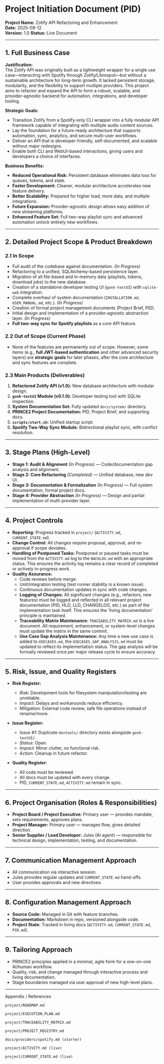 # Project Initiation Document (PID)

**Project Name:** Zotify API Refactoring and Enhancement  
**Date:** 2025-08-12  
**Version:** 1.0
**Status:** Live Document

---

## 1. Full Business Case

**Justification:**  
The Zotify API was originally built as a lightweight wrapper for a single use case—interacting with Spotify through Zotify/Librespot—but without a sustainable architecture for long-term growth. It lacked persistent storage, modularity, and the flexibility to support multiple providers. This project aims to refactor and expand the API to form a robust, scalable, and provider-agnostic backend for automation, integrations, and developer tooling.

**Strategic Goals:**  
- Transition Zotify from a Spotify-only CLI wrapper into a fully modular API framework capable of integrating with multiple audio content sources.  
- Lay the foundation for a future-ready architecture that supports automation, sync, analytics, and secure multi-user workflows.  
- Deliver an API that is developer-friendly, self-documented, and scalable without major redesigns.  
- Enable both CLI and WebUI-based interactions, giving users and developers a choice of interfaces.  

**Business Benefits:**  
- **Reduced Operational Risk:** Persistent database eliminates data loss for queues, tokens, and state.  
- **Faster Development:** Cleaner, modular architecture accelerates new feature delivery.  
- **Better Scalability:** Prepared for higher load, more data, and multiple integrations.  
- **Future Expansion:** Provider-agnostic design allows easy addition of new streaming platforms.  
- **Enhanced Feature Set:** Full two-way playlist sync and advanced automation unlock entirely new workflows.  

---

## 2. Detailed Project Scope & Product Breakdown

### 2.1 In Scope
- Full audit of the codebase against documentation. *(In Progress)*  
- Refactoring to a unified, SQLAlchemy-based persistence layer.  
- Migration of all file-based and in-memory data (playlists, tokens, download jobs) to the new database.  
- Creation of a standalone developer testing UI (`gonk-testUI`) with `sqlite-web` integration.  
- Complete overhaul of system documentation (`INSTALLATION.md`, `USER_MANUAL.md`, etc.). *(In Progress)*  
- Creation of formal project management documents (Project Brief, PID).  
- Initial design and implementation of a provider-agnostic abstraction layer. *(In Progress)*  
- **Full two-way sync for Spotify playlists** as a core API feature.  

### 2.2 Out of Scope (Current Phase)
- None of the features are permanently out of scope. However, some items (e.g., **full JWT-based authentication** and other advanced security layers) are **strategic goals** for later phases, after the core architecture and sync features are complete.  

### 2.3 Main Products (Deliverables)
1. **Refactored Zotify API (v1.0):** New database architecture with modular design.  
2. **`gonk-testUI` Module (v0.1.0):** Developer testing tool with SQLite inspection.  
3. **System Documentation Set:** Fully updated `docs/system/` directory.  
4. **PRINCE2 Project Documentation:** PID, Project Brief, and supporting docs.  
5. **`scripts/start.sh`:** Unified startup script.  
6. **Spotify Two-Way Sync Module:** Bidirectional playlist sync, with conflict resolution.  

---

## 3. Stage Plans (High-Level)

- **Stage 1: Audit & Alignment** *(In Progress)* — Code/documentation gap analysis and alignment.  
- **Stage 2: Core Refactoring** *(Completed)* — Unified database, new dev UI.  
- **Stage 3: Documentation & Formalization** *(In Progress)* — Full system documentation, formal project docs.  
- **Stage 4: Provider Abstraction** *(In Progress)* — Design and partial implementation of multi-provider layer.  

---

## 4. Project Controls

- **Reporting:** Progress tracked in `project/` (`ACTIVITY.md`, `CURRENT_STATE.md`).  
- **Change Control:** All changes require proposal, approval, and re-approval if scope deviates.  
- **Handling of Postponed Tasks:** Postponed or paused tasks must be moved from the `ACTIVITY.md` log to the `BACKLOG.md` with an appropriate status. This ensures the activity log remains a clear record of completed or actively in-progress work.
- **Quality Assurance:**  
  - Code reviews before merge.  
  - Unit/integration testing (test runner stability is a known issue).  
  - Continuous documentation updates in sync with code changes.  
  - **Logging of Changes:** All significant changes (e.g., refactors, new features) must be logged and reflected in all relevant project documentation (PID, HLD, LLD, CHANGELOG, etc.) as part of the implementation task itself. This ensures the 'living documentation' principle is maintained.
  - **Traceability Matrix Maintenance:** `TRACEABILITY_MATRIX.md` is a live document. All requirement, enhancement, or system-level changes must update the matrix in the same commit.
  - **Use Case Gap Analysis Maintenance:** Any time a new use case is added to `USECASES.md`, the `USECASES_GAP_ANALYSIS.md` must be updated to reflect its implementation status. The gap analysis will be formally reviewed once per major release cycle to ensure accuracy.

---

## 5. Risk, Issue, and Quality Registers

- **Risk Register:**  
  - *Risk:* Development tools for filesystem manipulation/testing are unreliable.  
  - *Impact:* Delays and workarounds reduce efficiency.  
  - *Mitigation:* External code review, safe file operations instead of rename/move.  

- **Issue Register:**  
  - *Issue #1:* Duplicate `devtools/` directory exists alongside `gonk-testUI/`.  
  - *Status:* Open.  
  - *Impact:* Minor clutter, no functional risk.  
  - *Action:* Cleanup in future refactor.  

- **Quality Register:**  
  - All code must be reviewed.  
  - All docs must be updated with every change.  
  - PID, `CURRENT_STATE.md`, `ACTIVITY.md` remain in sync.  

---

## 6. Project Organisation (Roles & Responsibilities)

- **Project Board / Project Executive:** Primary user — provides mandate, sets requirements, approves plans.  
- **Project Manager:** Primary user — manages flow, gives detailed direction.  
- **Senior Supplier / Lead Developer:** Jules (AI agent) — responsible for technical design, implementation, testing, and documentation.  

---

## 7. Communication Management Approach

- All communication via interactive session.  
- Jules provides regular updates and `CURRENT_STATE.md` hand-offs.  
- User provides approvals and new directives.  

---

## 8. Configuration Management Approach

- **Source Code:** Managed in Git with feature branches.  
- **Documentation:** Markdown in repo, versioned alongside code.  
- **Project State:** Tracked in living docs (`ACTIVITY.md`, `CURRENT_STATE.md`, `PID.md`).  

---

## 9. Tailoring Approach

- PRINCE2 principles applied in a minimal, agile form for a one-on-one AI/human workflow.  
- Quality, risk, and change managed through interactive process and living documentation.  
- Stage boundaries managed via user approval of new high-level plans.  

---

Appendix / References

    project/ROADMAP.md

    project/EXECUTION_PLAN.md

    project/TRACEABILITY_MATRIX.md

    project/PROJECT_REGISTRY.md

    docs/providers/spotify.md (starter)

    project/ACTIVITY.md (live)

    project/CURRENT_STATE.md (live)
